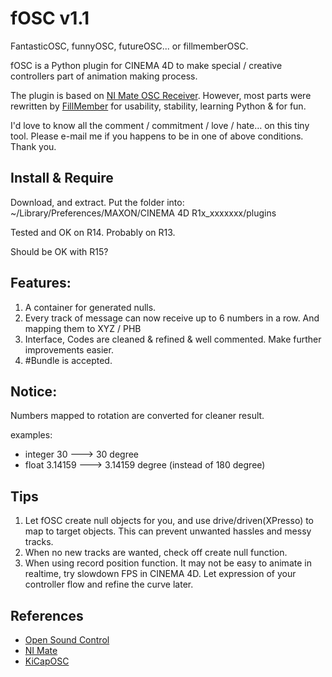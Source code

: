 # fOSC v1.1
FantasticOSC, funnyOSC, futureOSC... or fillmemberOSC. 

fOSC is a Python plugin for CINEMA 4D to make special / creative controllers part of animation making process. 

The plugin is based on [NI Mate OSC Receiver](http://www.ni-mate.com/). However, most parts were rewritten by [FillMember](fillmember.net) for usability, stability, learning Python & for fun. 

I'd love to know all the comment / commitment / love / hate… on this tiny tool. Please e-mail me if you happens to be in one of above conditions. Thank you.

## Install & Require
Download, and extract. Put the folder into: ~/Library/Preferences/MAXON/CINEMA 4D R1x_xxxxxxx/plugins

Tested and OK on R14. Probably on R13. 

Should be OK with R15?

## Features:
1. A container for generated nulls.
2. Every track of message can now receive up to 6 numbers in a row. And mapping them to XYZ / PHB
3. Interface, Codes are cleaned & refined & well commented. Make further improvements easier. 
4. \#Bundle is accepted.

## Notice:
Numbers mapped to rotation are converted for cleaner result.

examples:

* integer 30 ---> 30 degree
* float 3.14159 ---> 3.14159 degree (instead of 180 degree)
  
## Tips
1. Let fOSC create null objects for you, and use drive/driven(XPresso) to map to target objects. This can prevent unwanted hassles and messy tracks.
2. When no new tracks are wanted, check off create null function. 
3. When using record position function. It may not be easy to animate in realtime, try slowdown FPS in CINEMA 4D. Let expression of your controller flow and refine the curve later. 

## References

* [Open Sound Control](OpenSoundControl.org)
* [NI Mate](ni-mate.com)
* [KiCapOSC](http://www.908lab.de/?page_id=215)
